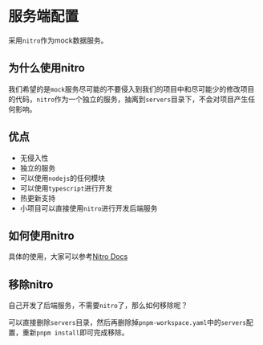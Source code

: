 #  服务端配置

采用`nitro`作为mock数据服务。

## 为什么使用nitro

我们希望的是`mock`服务尽可能的不要侵入到我们的项目中和尽可能少的修改项目的代码，`nitro`作为一个独立的服务，抽离到`servers`目录下，不会对项目产生任何影响。

## 优点

- 无侵入性
- 独立的服务
- 可以使用`nodejs`的任何模块
- 可以使用`typescript`进行开发
- 热更新支持
- 小项目可以直接使用`nitro`进行开发后端服务

## 如何使用nitro

具体的使用，大家可以参考[Nitro Docs](https://nitro.unjs.io/guide/getting-started)

## 移除nitro

自己开发了后端服务，不需要`nitro`了，那么如何移除呢？

可以直接删除`servers`目录，然后再删除掉`pnpm-workspace.yaml`中的`servers`配置，重新`pnpm install`即可完成移除。
